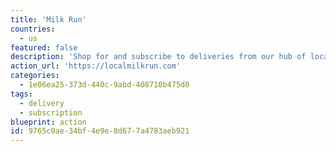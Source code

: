 ```yaml
---
title: 'Milk Run'
countries:
  - us
featured: false
description: 'Shop for and subscribe to deliveries from our hub of local farmers, butchers, bakers, and makers in Portland, Oregon.'
action_url: 'https://localmilkrun.com'
categories:
  - 1e06ea25-373d-440c-9abd-408710b475d0
tags:
  - delivery
  - subscription
blueprint: action
id: 9765c0ae-34bf-4e9e-8d67-7a4783aeb921
---
```

